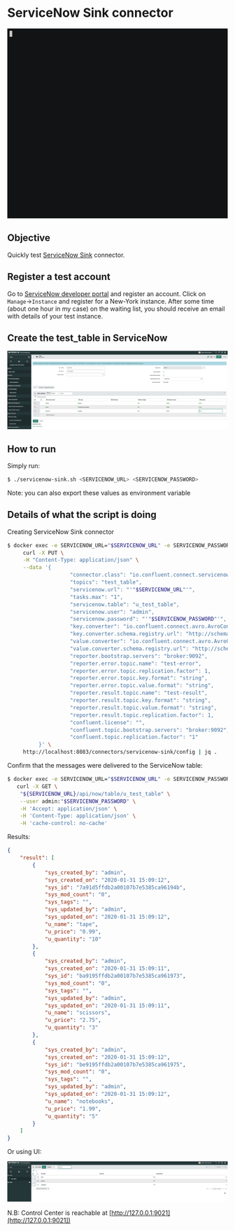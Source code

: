 # ServiceNow Sink connector

![asciinema](asciinema.gif)

## Objective

Quickly test [ServiceNow Sink](https://docs.confluent.io/current/connect/kafka-connect-servicenow/sink-connector/index.html#quick-start) connector.



## Register a test account

Go to [ServiceNow developer portal](https://developer.servicenow.com) and register an account.
Click on `Manage`->`Instance` and register for a New-York instance. After some time (about one hour in my case) on the waiting list, you should receive an email with details of your test instance.

## Create the test_table in ServiceNow

![create table](Screenshot1.png)

## How to run

Simply run:

```bash
$ ./servicenow-sink.sh <SERVICENOW_URL> <SERVICENOW_PASSWORD>
```

Note: you can also export these values as environment variable

## Details of what the script is doing

Creating ServiceNow Sink connector

```bash
$ docker exec -e SERVICENOW_URL="$SERVICENOW_URL" -e SERVICENOW_PASSWORD="$SERVICENOW_PASSWORD" -e TODAY="$TODAY" connect \
     curl -X PUT \
     -H "Content-Type: application/json" \
     --data '{
                    "connector.class": "io.confluent.connect.servicenow.ServiceNowSinkConnector",
                    "topics": "test_table",
                    "servicenow.url": "'"$SERVICENOW_URL"'",
                    "tasks.max": "1",
                    "servicenow.table": "u_test_table",
                    "servicenow.user": "admin",
                    "servicenow.password": "'"$SERVICENOW_PASSWORD"'",
                    "key.converter": "io.confluent.connect.avro.AvroConverter",
                    "key.converter.schema.registry.url": "http://schema-registry:8081",
                    "value.converter": "io.confluent.connect.avro.AvroConverter",
                    "value.converter.schema.registry.url": "http://schema-registry:8081",
                    "reporter.bootstrap.servers": "broker:9092",
                    "reporter.error.topic.name": "test-error",
                    "reporter.error.topic.replication.factor": 1,
                    "reporter.error.topic.key.format": "string",
                    "reporter.error.topic.value.format": "string",
                    "reporter.result.topic.name": "test-result",
                    "reporter.result.topic.key.format": "string",
                    "reporter.result.topic.value.format": "string",
                    "reporter.result.topic.replication.factor": 1,
                    "confluent.license": "",
                    "confluent.topic.bootstrap.servers": "broker:9092",
                    "confluent.topic.replication.factor": "1"
          }' \
     http://localhost:8083/connectors/servicenow-sink/config | jq .
```

Confirm that the messages were delivered to the ServiceNow table:

```bash
$ docker exec -e SERVICENOW_URL="$SERVICENOW_URL" -e SERVICENOW_PASSWORD="$SERVICENOW_PASSWORD" connect \
   curl -X GET \
    "${SERVICENOW_URL}/api/now/table/u_test_table" \
    --user admin:"$SERVICENOW_PASSWORD" \
    -H 'Accept: application/json' \
    -H 'Content-Type: application/json' \
    -H 'cache-control: no-cache'
```

Results:

```json
{
    "result": [
        {
            "sys_created_by": "admin",
            "sys_created_on": "2020-01-31 15:09:12",
            "sys_id": "7a91d5ffdb2a00107b7e5385ca96194b",
            "sys_mod_count": "0",
            "sys_tags": "",
            "sys_updated_by": "admin",
            "sys_updated_on": "2020-01-31 15:09:12",
            "u_name": "tape",
            "u_price": "0.99",
            "u_quantity": "10"
        },
        {
            "sys_created_by": "admin",
            "sys_created_on": "2020-01-31 15:09:11",
            "sys_id": "ba9195ffdb2a00107b7e5385ca961973",
            "sys_mod_count": "0",
            "sys_tags": "",
            "sys_updated_by": "admin",
            "sys_updated_on": "2020-01-31 15:09:11",
            "u_name": "scissors",
            "u_price": "2.75",
            "u_quantity": "3"
        },
        {
            "sys_created_by": "admin",
            "sys_created_on": "2020-01-31 15:09:12",
            "sys_id": "be9195ffdb2a00107b7e5385ca961975",
            "sys_mod_count": "0",
            "sys_tags": "",
            "sys_updated_by": "admin",
            "sys_updated_on": "2020-01-31 15:09:12",
            "u_name": "notebooks",
            "u_price": "1.99",
            "u_quantity": "5"
        }
    ]
}
```

Or using UI:

![Results](Screenshot2.png)

N.B: Control Center is reachable at [http://127.0.0.1:9021](http://127.0.0.1:9021])
